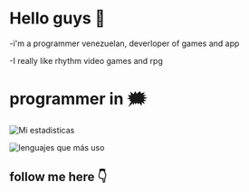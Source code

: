 # Hello guys 👋
-i'm a programmer venezuelan, deverloper of games and app

-I really like rhythm video games and rpg

# programmer in 🗯️

![Mi estadisticas](https://github-readme-stats.vercel.app/api?username=RetrogisusDEV&theme=merko&show_icons=true)

![lenguajes que más uso](https://github-readme-stats.vercel.app/api/top-langs/?username=RetrogisusDEV&langs_count=6&layout=compact&theme=merko)

## follow me here 👇

<p style="font-size:10%; background-color: rgb(10, 10, 100); color: white; border-radius: 15px;>


